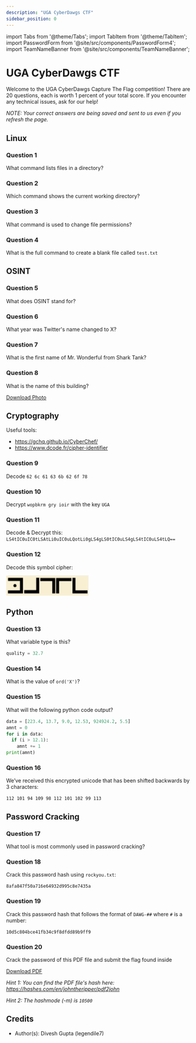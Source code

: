 ```yaml
---
description: "UGA CyberDawgs CTF"
sidebar_position: 0
---
```


import Tabs from '@theme/Tabs';
import TabItem from '@theme/TabItem';
import PasswordForm from '@site/src/components/PasswordForm4';
import TeamNameBanner from '@site/src/components/TeamNameBanner';

# UGA CyberDawgs CTF
Welcome to the UGA CyberDawgs Capture The Flag competition! There are 20 questions, each is worth 1 percent of your total score. If you encounter any technical issues, ask for our help!

*NOTE: Your correct answers are being saved and sent to us even if you refresh the page.*
<TeamNameBanner />

## Linux
### Question 1
What command lists files in a directory?
<PasswordForm
  hash="777ab7e034a7f7f2c6aa3199de4cf85528320c0835fcbde7e3dada27a58094ca23085d7480c6e6123b0afdcef98876996a1dc478fb7682c3099fb3a1123a7204"
  algorithm="sha512"
  challengeName="Linux 1"
  points={1}
/>
### Question 2
Which command shows the current working directory?
<PasswordForm
  hash="ee1067d2c54d8b095bb7b3937aa40968cc3475e4360433a8bf816217e823271fcc9e7222dd9e57afb5675d999b88f49574ed8e6a3833b1437910e9aba7b6575f"
  algorithm="sha512"
  challengeName="Linux 2"
  points={1}
/>
### Question 3
What command is used to change file permissions?
<PasswordForm
  hash="ee1067d2c54d8b095bb7b3937aa40968cc3475e4360433a8bf816217e823271fcc9e7222dd9e57afb5675d999b88f49574ed8e6a3833b1437910e9aba7b6575f"
  algorithm="sha512"
  challengeName="Linux 3"
  points={1}
/>
### Question 4
What is the full command to create a blank file called `test.txt`
<PasswordForm
  hash="b6d745155986c413d3c1a789ea76509b168d69eff75b3624f3b936032daedc5c60ecbf50c05165c4f6f34085491e9831e8424c3ffef832a46eecc871e4dca07a"
  algorithm="sha512"
  challengeName="Linux 4"
  points={1}
/>
## OSINT
### Question 5
What does OSINT stand for?
<PasswordForm
  hash="f406f4e66f5495035b024d3bf96fc10a3f349a14860d175c26e22e4c936c8838293175a74ffe486fd0758d9e676d37411930a20a2ec45696502f975c7f9de88a"
  algorithm="sha512"
  challengeName="OSINT 1"
  points={1}
/>
### Question 6
What year was Twitter's name changed to X?
<PasswordForm
  hash="a1e11c5d0b12fb74fd97f392c088b16ea641fcc55f80c8b0d4e5e1a2903887b70173c487ab994516f26f0b13a72da36f61ac00b5644bb1a2e9a78cbd4a4c4dc9"
  algorithm="sha512"
  challengeName="OSINT 2"
  points={1}
/>
### Question 7
What is the first name of Mr. Wonderful from Shark Tank?
<PasswordForm
  hash="5dfe55879638e99cc14a1d4730238936207b92050ef3cd24ae64d52d773084485b55b00f835a076bdc8f8c307ab5eb183eaf332867a2b6f47557d913234f2973"
  algorithm="sha512"
  challengeName="OSINT 3"
  points={1}
/>
### Question 8
What is the name of this building?

[Download Photo](./assets/osint_image.jpg)
<PasswordForm
  hash="f579ad1a6a474a7038e75a2f39299f44c32971fbb880ac0b4ca5780b20034735d6c4faabd569f15bc8eeeeb9b7d73e694604761079bebbcebc07d829e44994fd"
  algorithm="sha512"
  challengeName="OSINT 4"
  points={1}
/>
## Cryptography
Useful tools: 
- https://gchq.github.io/CyberChef/
- https://www.dcode.fr/cipher-identifier
### Question 9
Decode `62 6c 61 63 6b 62 6f 78`
<PasswordForm
  hash="a96614e20d61ee9acc37c6b5632e13c1842ae5bb8ec461db7a8bb1926acc8f6e633d3deebdb96f0201064d81d744aaed38af7eeb3e4bd21e21d36ecbdc378d2f"
  algorithm="sha512"
  challengeName="Crypto 1"
  points={1}
/>
### Question 10
Decrypt `wopbkrm gry ioir` with the key `UGA`
<PasswordForm
  hash="b965582af6228e808bd32e285a648a93d168c3b5a0e7dd05942a325e0c7a22b294493fc3a3627afec7019ddc38f0f82cd23af30ff5c94117acbfb7d4c72cea9b"
  algorithm="sha512"
  challengeName="Crypto 2"
  points={1}
/>
### Question 11
Decode & Decrypt this: `LS4tIC0uIC0tLSAtLi0uIC0uLQotLi0gLS4gLS0tIC0uLS4gLS4tIC0uLS4tLQ==`
<PasswordForm
  hash="aa7c1a9b0e0011f900ed4549bbb2a37e012a2cbdb4db3dda1514ad7f5787b3e528a61795ba7917c7814420775fd11064f95aaf9de465c0e5da39e6d39dc25a1c"
  algorithm="sha512"
  challengeName="Crypto 3"
  points={1}
/>
### Question 12
Decode this symbol cipher:

![Symbol](./assets/symbol.png)
<PasswordForm
  hash="e419cdecd87be195afa05128b3d71f7c33ad81279adcc643482ee67d77a26477eebde1b07f34bbfa01d4fef7e2fe55578b4097dbf87481ed1fa8d26fed589442"
  algorithm="sha512"
  challengeName="Crypto 4"
  points={1}
/>
## Python
### Question 13
What variable type is this?
```python
quality = 32.7
```
<PasswordForm
  hash="48737c9143addc143ef957a0b53c918414d40500f7cb98402d86e9609ae325e7aceed6264a508ffaed99a27dfb984ddd3bb75ceaee6546f043f7963ede6616ec"
  algorithm="sha512"
  challengeName="Python 1"
  points={1}
/>
### Question 14
What is the value of `ord('X')`?

<PasswordForm
  hash="bb90b23776dfde3333f63a924ebd2a039d80fc9280a7d1e9418529ced428930b69a95d55c4d9238f30b73789b4ebe0356bb9b8707025e3c527ca34825a160e2d"
  algorithm="sha512"
  challengeName="Python 2"
  points={1}
/>
### Question 15
What will the following python code output?
```python
data = [223.4, 13.7, 9.0, 12.53, 924924.2, 5.5]
amnt = 0
for i in data:
  if (i > 12.1):
    amnt += 1
print(amnt)
```
<PasswordForm
  hash="a321d8b405e3ef2604959847b36d171eebebc4a8941dc70a4784935a4fca5d5813de84dfa049f06549aa61b20848c1633ce81b675286ea8fb53db240d831c568"
  algorithm="sha512"
  challengeName="Python 3"
  points={1}
/>
### Question 16
We’ve received this encrypted unicode that has been shifted backwards by 3 characters:
```
112 101 94 109 98 112 101 102 99 113
```
<PasswordForm
  hash="50786baa29393875bb7fc3a71ab6f72751687d25a535d158f577c5582b9cb6cfd7e12f93c552b57c7c9a9f6f9a56e4802ce7bab15a1ca5fa222705c9d6cea886"
  algorithm="sha512"
  challengeName="Python 4"
  points={1}
/>
## Password Cracking
### Question 17
What tool is most commonly used in password cracking?

<PasswordForm
  hash="82a9dda829eb7f8ffe9fbe49e45d47d2dad9664fbb7adf72492e3c81ebd3e29134d9bc12212bf83c6840f10e8246b9db54a4859b7ccd0123d86e5872c1e5082f"
  algorithm="sha512"
  challengeName="Pass 1"
  points={1}
/>
### Question 18
Crack this password hash using `rockyou.txt`:
```
8afa847f50a716e64932d995c8e7435a
```
<PasswordForm
  hash="1a47e74e0e6ad208c19efb42c0fefded43f07b037a3c552ad04ae8b167417e5612556641c0df4da77643e027b030e6ebcb9264dda9e8db3522952bec751d3b92"
  algorithm="sha512"
  challengeName="Pass 2"
  points={1}
/>
### Question 19
Crack this password hash that follows the format of `DAWG-##` where `#` is a number:
```
10d5c804bce41fb34c9f8dfdd89b9ff9
```
<PasswordForm
  hash="e2260553cf5be566b56a8fdb1a9ce55accc010e4c80370f0be198897285de9c1f56a686ea10ad3dfea3d8a8fd60edcb22ba328a0f66024966ae15e7a49bfbff2"
  algorithm="sha512"
  challengeName="Pass 3"
  points={1}
/>
### Question 20
Crack the password of this PDF file and submit the flag found inside

[Download PDF](./assets/locked.pdf)

*Hint 1: You can find the PDF file's hash here: https://hashes.com/en/johntheripper/pdf2john*

*Hint 2: The hashmode (-m) is `10500`*
<PasswordForm
  hash="c983102469ca6b8cb39732c87f864601ef2f2f68887bbac6eaf06c1df932527f70c705f615e9800bb3926d7b219e3c50464212fb510a841d3a2da26b8ec02517"
  algorithm="sha512"
  challengeName="Pass 4"
  points={1}
/>

## Credits

- Author(s): Divesh Gupta (legendile7)
